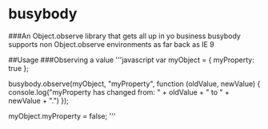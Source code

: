 # busybody
###An Object.observe library that gets all up in yo business
busybody supports non Object.observe environments as far back as IE 9

##Usage
###Observing a value
'''javascript
var myObject = {
	myProperty: true
};

busybody.observe(myObject, "myProperty", function (oldValue, newValue) {
	console.log("myProperty has changed from: " + oldValue + " to " + newValue + ".")
});

myObject.myProperty = false;
'''